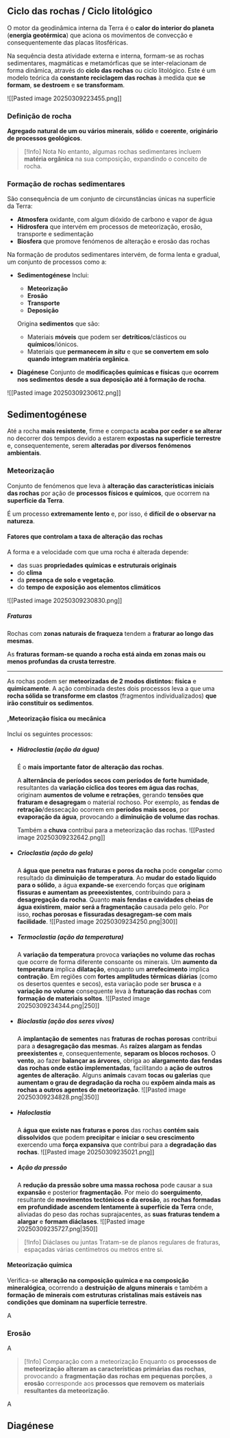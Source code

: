 ## Ciclo das rochas / Ciclo litológico
O motor da geodinâmica interna da Terra é o **calor do interior do planeta** (**energia geotérmica**) que aciona os movimentos de convecção e consequentemente das placas litosféricas.

Na sequência desta atividade externa e interna, formam-se as rochas sedimentares, magmáticas e metamórficas que se inter-relacionam de forma dinâmica, através do **ciclo das rochas** ou ciclo litológico. Este é um modelo teórica da **constante reciclagem das rochas** à medida que **se formam**, **se destroem** e **se transformam**.

![[Pasted image 20250309223455.png]]
### Definição de rocha
**Agregado natural de um ou vários minerais**, **sólido** e **coerente**, **originário de processos geológicos**.
>[!Info] Nota
>No entanto, algumas rochas sedimentares incluem **matéria orgânica** na sua composição, expandindo o conceito de rocha.

### Formação de rochas sedimentares
São consequência de um conjunto de circunstâncias únicas na superfície da Terra:
- **Atmosfera** oxidante, com algum dióxido de carbono e vapor de água
- **Hidrosfera** que intervém em processos de meteorização, erosão, transporte e sedimentação
- **Biosfera** que promove fenómenos de alteração e erosão das rochas

Na formação de produtos sedimentares intervém, de forma lenta e gradual, um conjunto de processos como a:
- **Sedimentogénese**
	Inclui:
	- **Meteorização**
	- **Erosão**
	- **Transporte**
	- **Deposição**
	
	Origina **sedimentos** que são:
	- Materiais **móveis** que podem ser **detríticos**/clásticos ou **químicos**/iónicos.
	- Materiais que **permanecem *in situ*** e que **se convertem em solo quando integram matéria orgânica**.
- **Diagénese**
	Conjunto de **modificações químicas e físicas** que **ocorrem nos sedimentos** **desde a sua deposição até à formação de rocha**.

![[Pasted image 20250309230612.png]]
## Sedimentogénese
Até a rocha **mais resistente**, firme e compacta **acaba por ceder e se alterar** no decorrer dos tempos devido a estarem **expostas na superfície terrestre** e, consequentemente, serem **alteradas por diversos fenómenos ambientais**.
### Meteorização
Conjunto de fenómenos que leva à **alteração das características iniciais das rochas** por ação de **processos físicos e químicos**, que ocorrem na **superfície da Terra**.

É um processo **extremamente lento** e, por isso, é **difícil de o observar na natureza**.
#### Fatores que controlam a taxa de alteração das rochas
A forma e a velocidade com que uma rocha é alterada depende:
- das suas **propriedades químicas e estruturais originais**
- do **clima**
- da **presença de solo e vegetação**.
- do **tempo de exposição aos elementos climáticos**

![[Pasted image 20250309230830.png]]

##### Fraturas
Rochas com **zonas naturais de fraqueza** tendem a **fraturar ao longo das mesmas**.

As **fraturas** **formam-se quando a rocha está ainda em zonas mais ou menos profundas da crusta terrestre**.

---
As rochas podem ser **meteorizadas de 2 modos distintos:** **física** e **quimicamente**. A ação combinada destes dois processos leva a que uma **rocha sólida se transforme em clastos** (fragmentos individualizados) **que irão constituir os sedimentos**.
#### ,Meteorização física ou mecânica
Inclui os seguintes processos:
- ##### Hidroclastia (ação da água) 
	É o **mais importante fator de alteração das rochas**.
	
	A **alternância de períodos secos com períodos de forte humidade**, resultantes da **variação cíclica dos teores em água das rochas**, originam **aumentos de volume e retrações**, gerando **tensões que fraturam e desagregam** o material rochoso.
	Por exemplo, as **fendas de retração**/dessecação ocorrem em **períodos mais secos**, por **evaporação da água**, provocando a **diminuição de volume das rochas**.
	
	Também a **chuva** contribui para a meteorização das rochas.
	![[Pasted image 20250309232642.png]]
- ##### Crioclastia (ação do gelo)
	A **água que penetra nas fraturas e poros da rocha** pode **congelar** como resultado da **diminuição de temperatura**. Ao **mudar do estado líquido para o sólido**, a água **expande-se** exercendo forças que **originam fissuras e aumentam as preeexistentes**, contribuindo para a **desagregação da rocha**.
	Quanto **mais fendas e cavidades cheias de água existirem**, **maior será a fragmentação** causada pelo gelo. Por isso, **rochas porosas e fissuradas desagregam-se com mais facilidade**.
	![[Pasted image 20250309234250.png|300]]
- ##### Termoclastia (ação da temperatura)
	A **variação da temperatura** provoca **variações no volume das rochas** que ocorre de forma diferente consoante os minerais.
	Um **aumento da temperatura** implica **dilatação**, enquanto um **arrefecimento** implica **contração**.
	Em regiões com **fortes amplitudes térmicas diárias** (como os desertos quentes e secos), esta variação pode ser **brusca** e a **variação no volume** consequente leva à **fraturação das rochas** com **formação de materiais soltos**.
	![[Pasted image 20250309234344.png|250]]
- ##### Bioclastia (ação dos seres vivos)
  A **implantação de sementes** nas **fraturas de rochas porosas** contribui para a **desagregação das mesmas**.
  As **raízes** **alargam as fendas preexistentes** e, consequentemente, **separam os blocos rochosos**.
  O **vento**, ao fazer **balançar as árvores**, obriga ao **alargamento das fendas das rochas onde estão implementadas**, facilitando a **ação de outros agentes de alteração**.
  Alguns **animais** cavam **tocas ou galerias** que **aumentam o grau de degradação da rocha** ou **expõem ainda mais as rochas a outros agentes de meteorização**.
  ![[Pasted image 20250309234828.png|350]]
- ##### Haloclastia
  A **água que existe nas fraturas e poros** das rochas **contém sais dissolvidos** que podem **precipitar** e **iniciar o seu crescimento** exercendo uma **força expansiva** que contribui para a **degradação das rochas**.
  ![[Pasted image 20250309235021.png]]
- ##### Ação da pressão
  A **redução da pressão sobre uma massa rochosa** pode causar a sua **expansão** e posterior **fragmentação**.
  Por meio do **soerguimento**, resultante de **movimentos tectónicos e da erosão**, as **rochas formadas em profundidade** **ascendem lentamente à superfície da Terra** onde, aliviadas do peso das rochas suprajacentes, as **suas fraturas tendem a alargar** e **formam diáclases**.
![[Pasted image 20250309235727.png|350]]

>[!Info] Diáclases ou juntas
  >Tratam-se de planos regulares de fraturas, espaçadas várias centímetros ou metros entre si.
#### Meteorização química
Verifica-se **alteração na composição química e na composição mineralógica**, ocorrendo a **destruição de alguns minerais** e também a **formação de minerais com estruturas cristalinas mais estáveis nas condições que dominam na superfície terrestre**.

A

### Erosão
A
>[!Info] Comparação com a meteorização
>Enquanto os **processos de meteorização** **alteram as características primárias das rochas**, provocando a **fragmentação das rochas em pequenas porções**, a **erosão** corresponde aos **processos que removem os materiais resultantes da meteorização**.

A
## Diagénese
